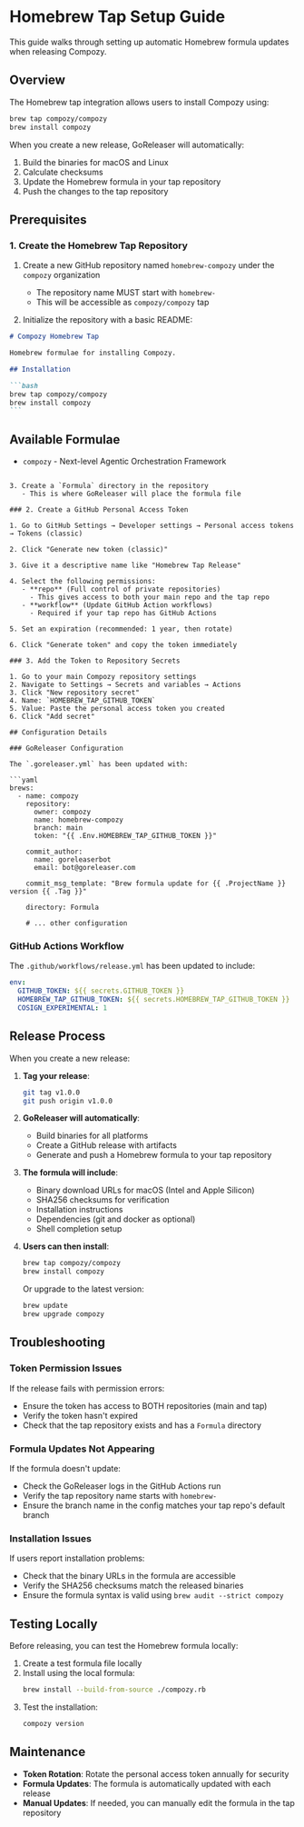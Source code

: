 # Homebrew Tap Setup Guide

This guide walks through setting up automatic Homebrew formula updates when releasing Compozy.

## Overview

The Homebrew tap integration allows users to install Compozy using:

```bash
brew tap compozy/compozy
brew install compozy
```

When you create a new release, GoReleaser will automatically:

1. Build the binaries for macOS and Linux
2. Calculate checksums
3. Update the Homebrew formula in your tap repository
4. Push the changes to the tap repository

## Prerequisites

### 1. Create the Homebrew Tap Repository

1. Create a new GitHub repository named `homebrew-compozy` under the `compozy` organization
   - The repository name MUST start with `homebrew-`
   - This will be accessible as `compozy/compozy` tap

2. Initialize the repository with a basic README:

````markdown
# Compozy Homebrew Tap

Homebrew formulae for installing Compozy.

## Installation

```bash
brew tap compozy/compozy
brew install compozy
```
````

## Available Formulae

- `compozy` - Next-level Agentic Orchestration Framework

````

3. Create a `Formula` directory in the repository
   - This is where GoReleaser will place the formula file

### 2. Create a GitHub Personal Access Token

1. Go to GitHub Settings → Developer settings → Personal access tokens → Tokens (classic)

2. Click "Generate new token (classic)"

3. Give it a descriptive name like "Homebrew Tap Release"

4. Select the following permissions:
   - **repo** (Full control of private repositories)
     - This gives access to both your main repo and the tap repo
   - **workflow** (Update GitHub Action workflows)
     - Required if your tap repo has GitHub Actions

5. Set an expiration (recommended: 1 year, then rotate)

6. Click "Generate token" and copy the token immediately

### 3. Add the Token to Repository Secrets

1. Go to your main Compozy repository settings
2. Navigate to Settings → Secrets and variables → Actions
3. Click "New repository secret"
4. Name: `HOMEBREW_TAP_GITHUB_TOKEN`
5. Value: Paste the personal access token you created
6. Click "Add secret"

## Configuration Details

### GoReleaser Configuration

The `.goreleaser.yml` has been updated with:

```yaml
brews:
  - name: compozy
    repository:
      owner: compozy
      name: homebrew-compozy
      branch: main
      token: "{{ .Env.HOMEBREW_TAP_GITHUB_TOKEN }}"

    commit_author:
      name: goreleaserbot
      email: bot@goreleaser.com

    commit_msg_template: "Brew formula update for {{ .ProjectName }} version {{ .Tag }}"

    directory: Formula

    # ... other configuration
````

### GitHub Actions Workflow

The `.github/workflows/release.yml` has been updated to include:

```yaml
env:
  GITHUB_TOKEN: ${{ secrets.GITHUB_TOKEN }}
  HOMEBREW_TAP_GITHUB_TOKEN: ${{ secrets.HOMEBREW_TAP_GITHUB_TOKEN }}
  COSIGN_EXPERIMENTAL: 1
```

## Release Process

When you create a new release:

1. **Tag your release**:

   ```bash
   git tag v1.0.0
   git push origin v1.0.0
   ```

2. **GoReleaser will automatically**:
   - Build binaries for all platforms
   - Create a GitHub release with artifacts
   - Generate and push a Homebrew formula to your tap repository

3. **The formula will include**:
   - Binary download URLs for macOS (Intel and Apple Silicon)
   - SHA256 checksums for verification
   - Installation instructions
   - Dependencies (git and docker as optional)
   - Shell completion setup

4. **Users can then install**:

   ```bash
   brew tap compozy/compozy
   brew install compozy
   ```

   Or upgrade to the latest version:

   ```bash
   brew update
   brew upgrade compozy
   ```

## Troubleshooting

### Token Permission Issues

If the release fails with permission errors:

- Ensure the token has access to BOTH repositories (main and tap)
- Verify the token hasn't expired
- Check that the tap repository exists and has a `Formula` directory

### Formula Updates Not Appearing

If the formula doesn't update:

- Check the GoReleaser logs in the GitHub Actions run
- Verify the tap repository name starts with `homebrew-`
- Ensure the branch name in the config matches your tap repo's default branch

### Installation Issues

If users report installation problems:

- Check that the binary URLs in the formula are accessible
- Verify the SHA256 checksums match the released binaries
- Ensure the formula syntax is valid using `brew audit --strict compozy`

## Testing Locally

Before releasing, you can test the Homebrew formula locally:

1. Create a test formula file locally
2. Install using the local formula:
   ```bash
   brew install --build-from-source ./compozy.rb
   ```
3. Test the installation:
   ```bash
   compozy version
   ```

## Maintenance

- **Token Rotation**: Rotate the personal access token annually for security
- **Formula Updates**: The formula is automatically updated with each release
- **Manual Updates**: If needed, you can manually edit the formula in the tap repository

